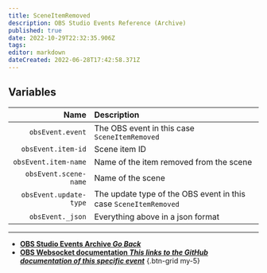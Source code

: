 ```yaml
---
title: SceneItemRemoved
description: OBS Studio Events Reference (Archive)
published: true
date: 2022-10-29T22:32:35.906Z
tags: 
editor: markdown
dateCreated: 2022-06-28T17:42:58.371Z
---
```


## Variables
Name | Description
----:|:------------
`obsEvent.event` | The OBS event in this case `SceneItemRemoved`
`obsEvent.item-id` | Scene item ID
`obsEvent.item-name` | Name of the item removed from the scene
`obsEvent.scene-name` | Name of the scene
`obsEvent.update-type` | The update type of the OBS event in this case `SceneItemRemoved`
`obsEvent._json` | Everything above in a json format

---

- [<i class="mdi mdi-chevron-left"></i>**OBS Studio Events Archive *Go Back***](/Broadcasters/OBS/Archive/Events)
- [<i class="mdi mdi-github"></i> **OBS Websocket documentation *This links to the GitHub documentation of this specific event***](https://github.com/obsproject/obs-websocket/blob/4.x-current/docs/generated/protocol.md#sceneitemremoved)
{.btn-grid my-5}
